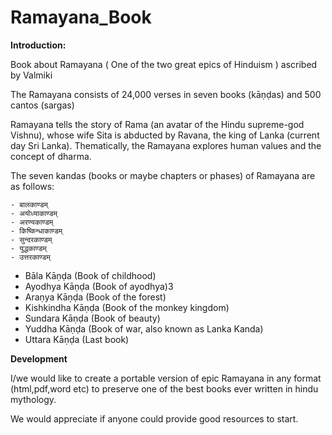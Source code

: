 Ramayana_Book
=============

**Introduction:**


Book about Ramayana ( One of the two great epics of Hinduism ) ascribed by Valmiki

The Ramayana consists of 24,000 verses in seven books (kāṇḍas) and 500 cantos (sargas)

Ramayana tells the story of Rama (an avatar of the Hindu supreme-god Vishnu), whose wife Sita is abducted by Ravana, the king of Lanka (current day Sri Lanka). Thematically, the Ramayana explores human values and the concept of dharma.

The seven kandas (books or maybe chapters or phases) of Ramayana are as follows:

	- बालकाण्डम्
	- अयोध्याकाण्डम्
	- अरण्यकाण्डम्
	- किष्किन्धाकाण्डम्
	- सुन्दरकाण्डम्
	- युद्धकाण्डम्
	- उत्तरकाण्डम्

  - Bāla Kāṇḍa (Book of childhood)
  - Ayodhya Kāṇḍa (Book of ayodhya)3
  - Araṇya Kāṇḍa (Book of the forest)
  - Kishkindha Kāṇḍa (Book of the monkey kingdom)
  - Sundara Kāṇḍa (Book of beauty)
  - Yuddha Kāṇḍa (Book of war, also known as Lanka Kanda)
  - Uttara Kāṇḍa (Last book)

**Development**

I/we would like to create a portable version of epic Ramayana in any format (html,pdf,word etc) to preserve one of the best books ever written in hindu mythology.

We would appreciate if anyone could provide good resources to start.
